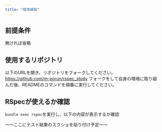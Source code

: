 ```yaml
---
title: "環境構築"
---
```

## 前提条件
無ければ省略
## 使用するリポジトリ
以下のURLを開き、リポジトリをフォークしてください。
 https://github.com/m-porun/rspec_study
フォークをして自身の環境に取り組んだ後、READMEのコマンドを順番に実行してください。
## RSpecが使えるか確認
`bundle exec rspec`を実行し、以下の内容が表示するか確認

〜〜ここにテスト結果のスクショを貼り付け予定〜〜
